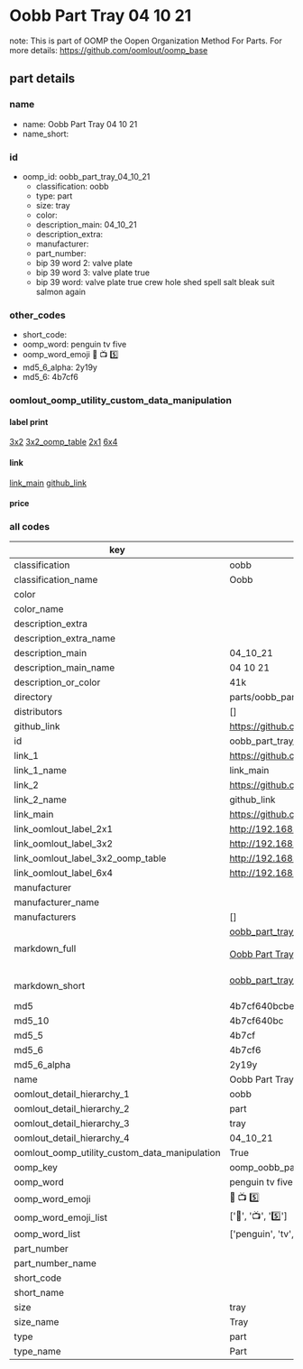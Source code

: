 # Oobb Part Tray 04 10 21  

note: This is part of OOMP the Oopen Organization Method For Parts. For more details: https://github.com/oomlout/oomp_base

##  part details





### name
* name: Oobb Part Tray 04 10 21
* name_short: 
### id
* oomp_id: oobb_part_tray_04_10_21
  * classification: oobb
  * type: part
  * size: tray
  * color: 
  * description_main: 04_10_21
  * description_extra: 
  * manufacturer: 
  * part_number: 
  * bip 39 word 2: valve plate
  * bip 39 word 3: valve plate true
  * bip 39 word: valve plate true crew hole shed spell salt bleak suit salmon again

### other_codes
* short_code: 
* oomp_word: penguin tv five
* oomp_word_emoji :penguin: :tv: :five:
* md5_6_alpha: 2y19y
* md5_6: 4b7cf6






### oomlout_oomp_utility_custom_data_manipulation
#### label print
[3x2](http://192.168.1.245:1112/?label=oomp%202y19y)
[3x2_oomp_table](http://192.168.1.107:1112/?label=oomp%202y19y)
[2x1](http://192.168.1.242:1112/?label=oomp%202y19y)
[6x4](http://192.168.1.55:1112/?label=oomp%202y19y)    

#### link

[link_main](https://github.com/oomlout/oomlout_oomp_current_version_messy/tree/main/parts/oobb_part_tray_04_10_21) [github_link](https://github.com/oomlout/oomlout_oomp_part_src/tree/main/parts/oobb_part_tray_04_10_21)                             

#### price







### all codes 
| key | value |  
| --- | --- |  
| classification | oobb |  
| classification_name | Oobb |  
| color |  |  
| color_name |  |  
| description_extra |  |  
| description_extra_name |  |  
| description_main | 04_10_21 |  
| description_main_name | 04 10 21 |  
| description_or_color | 41k |  
| directory | parts/oobb_part_tray_04_10_21 |  
| distributors | [] |  
| github_link | https://github.com/oomlout/oomlout_oomp_part_src/tree/main/parts/oobb_part_tray_04_10_21 |  
| id | oobb_part_tray_04_10_21 |  
| link_1 | https://github.com/oomlout/oomlout_oomp_current_version_messy/tree/main/parts/oobb_part_tray_04_10_21 |  
| link_1_name | link_main |  
| link_2 | https://github.com/oomlout/oomlout_oomp_part_src/tree/main/parts/oobb_part_tray_04_10_21 |  
| link_2_name | github_link |  
| link_main | https://github.com/oomlout/oomlout_oomp_current_version_messy/tree/main/parts/oobb_part_tray_04_10_21 |  
| link_oomlout_label_2x1 | http://192.168.1.242:1112/?label=oomp%202y19y |  
| link_oomlout_label_3x2 | http://192.168.1.245:1112/?label=oomp%202y19y |  
| link_oomlout_label_3x2_oomp_table | http://192.168.1.107:1112/?label=oomp%202y19y |  
| link_oomlout_label_6x4 | http://192.168.1.55:1112/?label=oomp%202y19y |  
| manufacturer |  |  
| manufacturer_name |  |  
| manufacturers | [] |  
| markdown_full | [oobb_part_tray_04_10_21](https://github.com/oomlout/oomlout_oomp_current_version_messy/tree/main/parts/oobb_part_tray_04_10_21)<br>[](https://github.com/oomlout/oomlout_oomp_current_version_messy/tree/main/parts/oobb_part_tray_04_10_21)<br>[Oobb Part Tray 04 10 21](https://github.com/oomlout/oomlout_oomp_current_version_messy/tree/main/parts/oobb_part_tray_04_10_21)<br><br> |  
| markdown_short | [oobb_part_tray_04_10_21](https://github.com/oomlout/oomlout_oomp_current_version_messy/tree/main/parts/oobb_part_tray_04_10_21)<br><br> |  
| md5 | 4b7cf640bcbeba2715365335d2a98f88 |  
| md5_10 | 4b7cf640bc |  
| md5_5 | 4b7cf |  
| md5_6 | 4b7cf6 |  
| md5_6_alpha | 2y19y |  
| name | Oobb Part Tray 04 10 21 |  
| oomlout_detail_hierarchy_1 | oobb |  
| oomlout_detail_hierarchy_2 | part |  
| oomlout_detail_hierarchy_3 | tray |  
| oomlout_detail_hierarchy_4 | 04_10_21 |  
| oomlout_oomp_utility_custom_data_manipulation | True |  
| oomp_key | oomp_oobb_part_tray_04_10_21 |  
| oomp_word | penguin tv five |  
| oomp_word_emoji | :penguin: :tv: :five: |  
| oomp_word_emoji_list | [':penguin:', ':tv:', ':five:'] |  
| oomp_word_list | ['penguin', 'tv', 'five'] |  
| part_number |  |  
| part_number_name |  |  
| short_code |  |  
| short_name |  |  
| size | tray |  
| size_name | Tray |  
| type | part |  
| type_name | Part |  
